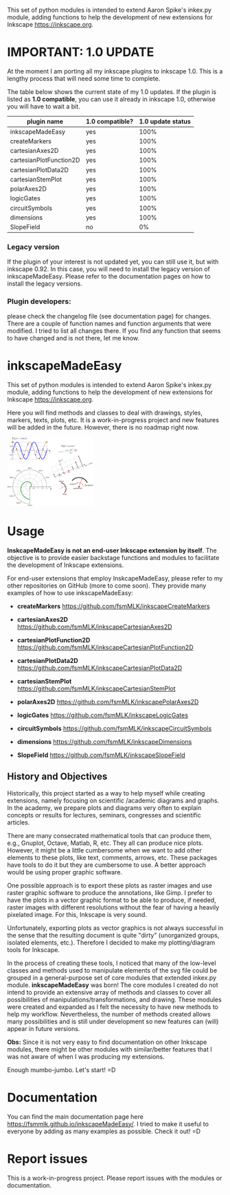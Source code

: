 This set of python modules is intended to extend Aaron Spike's inkex.py module, adding functions to help the
development of new extensions for Inkscape <https://inkscape.org>.

# IMPORTANT: 1.0 UPDATE

At the moment I am porting all my inkscape plugins to inkscape 1.0. This is a lengthy process that will need some
 time to complete.
 
The table below shows the current state of my 1.0 updates. If the plugin is listed as **1.0 compatible**, you
 can use it already in inkscape 1.0, otherwise you will have to wait a bit.

| plugin name             | 1.0 compatible? |  1.0 update status           |
|-------------------------|-----------------|------------------------------|
|inkscapeMadeEasy         | yes             | 100%                         |
|createMarkers            | yes             | 100%                         |
|cartesianAxes2D          | yes             | 100%                         |
|cartesianPlotFunction2D  | yes             | 100%                         |
|cartesianPlotData2D      | yes             | 100%                         |
|cartesianStemPlot        | yes             | 100%                         |
|polarAxes2D              | yes             | 100%                         |
|logicGates               | yes             | 100%                         |
|circuitSymbols           | yes             | 100%                         |
|dimensions               | yes             | 100%                         |
|SlopeField               | no              | 0%                           |

### Legacy version
If the plugin of your interest is not updated yet, you can still use it, but with inkscape 0.92. In this case, you will
 need to install the legacy version of inkscapeMadeEasy. Please refer to the documentation pages on how to install
  the legacy versions. 

### Plugin developers:
please check the changelog file (see documentation page) for changes. There are a couple of
 function names and function arguments that were modified. I tried to list all changes there. If you find any
  function that seems to have changed and is not there, let me know.   
  
# inkscapeMadeEasy

This set of python modules is intended to extend Aaron Spike's inkex.py module, adding functions to help the
development of new extensions for Inkscape <https://inkscape.org>.

Here you will find methods and classes to deal with drawings, styles, markers, texts, plots, etc. It is a
work-in-progress project and new features will be added in the future. However, there is no roadmap right now.

<img src="docs/imagesDocs/samples_01.png" alt="Drawing" style="width: 200px;"/>

Usage
=====

**InskcapeMadeEasy is not an end-user Inkscape extension by itself**. The objective is to provide easier backstage
functions and modules to facilitate the development of Inkscape extensions.

For end-user extensions that employ InskcapeMadeEasy, please refer to my other repositories on
GitHub (more to come soon). They provide many examples of how to use inkscapeMadeEasy:

  - **createMarkers**           <https://github.com/fsmMLK/inkscapeCreateMarkers>

  - **cartesianAxes2D**         <https://github.com/fsmMLK/inkscapeCartesianAxes2D>

  - **cartesianPlotFunction2D** <https://github.com/fsmMLK/inkscapeCartesianPlotFunction2D>

  - **cartesianPlotData2D**     <https://github.com/fsmMLK/inkscapeCartesianPlotData2D>

  - **cartesianStemPlot**       <https://github.com/fsmMLK/inkscapeCartesianStemPlot>

  - **polarAxes2D**             <https://github.com/fsmMLK/inkscapePolarAxes2D>

  - **logicGates**              <https://github.com/fsmMLK/inkscapeLogicGates>

  - **circuitSymbols**          <https://github.com/fsmMLK/inkscapeCircuitSymbols>

  - **dimensions**              <https://github.com/fsmMLK/inkscapeDimensions>

  - **SlopeField**             <https://github.com/fsmMLK/inkscapeSlopeField>

## History and Objectives

Historically, this project started as a way to help myself while creating extensions, namely focusing on scientific
/academic diagrams and graphs. In the academy, we prepare plots and diagrams very often to  explain concepts or
 results for lectures, seminars, congresses and scientific articles.

There are many consecrated mathematical tools that can produce them, e.g., Gnuplot, Octave, Matlab, R, etc. They all
can produce nice plots. However, it might be a little cumbersome when we want to add other elements to these plots,
like text, comments, arrows, etc. These packages have tools to do it but they are cumbersome to use. A better
approach would be using proper graphic software.

One possible approach is to export these plots as raster images and use raster graphic software to produce the
annotations, like Gimp. I prefer to have the plots in a vector graphic format to be able to produce, if needed, raster
images with different resolutions without the fear of having a heavily pixelated image. For this, Inkscape is very
 sound. 

Unfortunately, exporting plots as vector graphics is not always successful in the sense that the resulting
document is quite "dirty" (unorganized groups, isolated elements, etc.). Therefore I decided to make my
plotting/diagram tools for Inkscape.

In the process of creating these tools, I noticed that many of the low-level classes and methods used to manipulate
elements of the svg file could be grouped in a general-purpose set of core modules that extended inkex.py module.
**inkscapeMadeEasy** was born! The core modules I created do not intend to provide an extensive array of methods and
classes to cover all possibilities of manipulations/transformations, and drawing. These modules were created and
 expanded as I felt the necessity to have new methods to help my workflow. Nevertheless, the number of methods
  created allows many possibilities and is still under development so new features can (will) appear in future versions.

**Obs:** Since it is not very easy to find documentation on other Inkscape modules, there might be other modules with
similar/better features that I was not aware of when I was producing my extensions.

Enough mumbo-jumbo. Let's start! =D


# Documentation

You can find the main documentation page here <https://fsmmlk.github.io/inkscapeMadeEasy/>. I tried to make it useful to everyone by adding as many examples as possible. Check it out! =D

# Report issues

This is a work-in-progress project. Please report issues with the modules or documentation.
